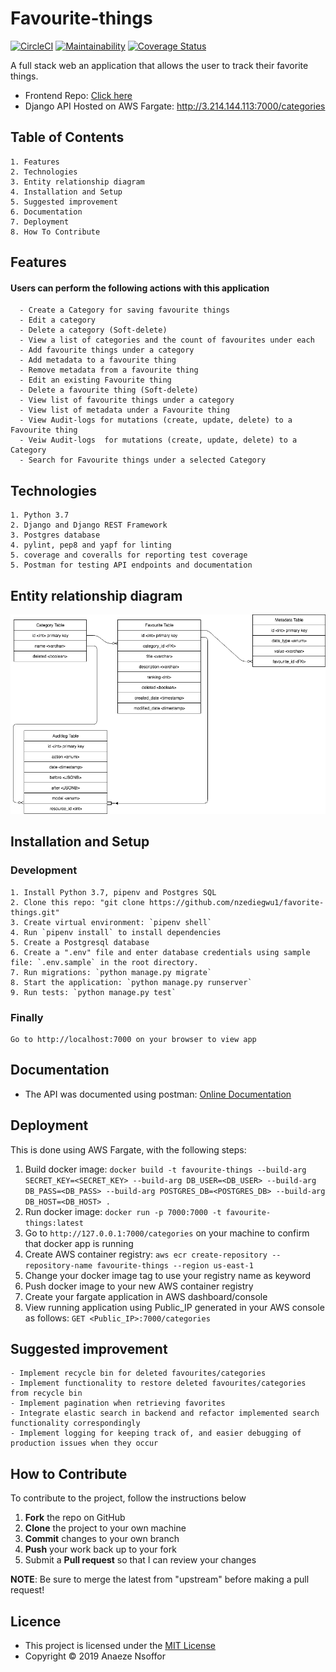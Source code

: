 # Favourite-things

[![CircleCI](https://circleci.com/gh/nzediegwu1/favorite-things.svg?style=svg)](https://circleci.com/gh/nzediegwu1/favorite-things)  [![Maintainability](https://api.codeclimate.com/v1/badges/95b0d3c5a1019ec14339/maintainability)](https://codeclimate.com/github/nzediegwu1/favorite-things/maintainability) [![Coverage Status](https://coveralls.io/repos/github/nzediegwu1/favorite-things/badge.svg?branch=master)](https://coveralls.io/github/nzediegwu1/favorite-things?branch=master)

A full stack web an application that allows the user to track their favorite things.

- Frontend Repo: [Click here](https://github.com/nzediegwu1/favorite-things-ui)
- Django API Hosted on AWS Fargate: http://3.214.144.113:7000/categories

## Table of Contents

    1. Features
    2. Technologies
    3. Entity relationship diagram
    4. Installation and Setup
    5. Suggested improvement
    6. Documentation
    7. Deployment
    8. How To Contribute

## Features

#### Users can perform the following actions with this application

      - Create a Category for saving favourite things
      - Edit a category
      - Delete a category (Soft-delete)
      - View a list of categories and the count of favourites under each
      - Add favourite things under a category
      - Add metadata to a favourite thing
      - Remove metadata from a favourite thing
      - Edit an existing Favourite thing
      - Delete a favourite thing (Soft-delete)
      - View list of favourite things under a category
      - View list of metadata under a Favourite thing
      - View Audit-logs for mutations (create, update, delete) to a Favourite thing
      - Veiw Audit-logs  for mutations (create, update, delete) to a Category
      - Search for Favourite things under a selected Category

## Technologies

    1. Python 3.7
    2. Django and Django REST Framework
    3. Postgres database
    4. pylint, pep8 and yapf for linting
    5. coverage and coveralls for reporting test coverage
    5. Postman for testing API endpoints and documentation

## Entity relationship diagram

![](/entity-diagram.png)

## Installation and Setup

### Development

    1. Install Python 3.7, pipenv and Postgres SQL
    2. Clone this repo: "git clone https://github.com/nzediegwu1/favorite-things.git"
    3. Create virtual environment: `pipenv shell`
    4. Run `pipenv install` to install dependencies
    5. Create a Postgresql database
    6. Create a ".env" file and enter database credentials using sample file: `.env.sample` in the root directory.
    7. Run migrations: `python manage.py migrate`
    8. Start the application: `python manage.py runserver`
    9. Run tests: `python manage.py test`

### Finally

    Go to http://localhost:7000 on your browser to view app

## Documentation

- The API was documented using postman:
  [Online Documentation](https://documenter.getpostman.com/view/4912237/SVYow1PC?version=latest)

## Deployment

This is done using AWS Fargate, with the following steps:
1. Build docker image:
 `docker build -t favourite-things --build-arg SECRET_KEY=<SECRET_KEY> --build-arg DB_USER=<DB_USER> --build-arg DB_PASS=<DB_PASS> --build-arg POSTGRES_DB=<POSTGRES_DB> --build-arg DB_HOST=<DB_HOST> .`
2. Run docker image: `docker run -p 7000:7000 -t favourite-things:latest`
3. Go to `http://127.0.0.1:7000/categories` on your machine to confirm that docker app is running
4. Create AWS container registry: `aws ecr create-repository --repository-name favourite-things --region us-east-1`
5. Change your docker image tag to use your registry name as keyword
6. Push docker image to your new AWS container registry
7. Create your fargate application in AWS dashboard/console
8. View running application using Public_IP generated in your AWS console as follows: `GET <Public_IP>:7000/categories`

## Suggested improvement

    - Implement recycle bin for deleted favourites/categories
    - Implement functionality to restore deleted favourites/categories from recycle bin
    - Implement pagination when retrieving favorites
    - Integrate elastic search in backend and refactor implemented search functionality correspondingly
    - Implement logging for keeping track of, and easier debugging of production issues when they occur

## How to Contribute

To contribute to the project, follow the instructions below

1.  **Fork** the repo on GitHub
2.  **Clone** the project to your own machine
3.  **Commit** changes to your own branch
4.  **Push** your work back up to your fork
5.  Submit a **Pull request** so that I can review your changes

**NOTE**: Be sure to merge the latest from "upstream" before making a pull request!

## Licence

- This project is licensed under the [MIT License](https://github.com/nzediegwu1/crypto-currency-tracker/blob/master/LICENSE)
- Copyright © 2019 Anaeze Nsoffor

